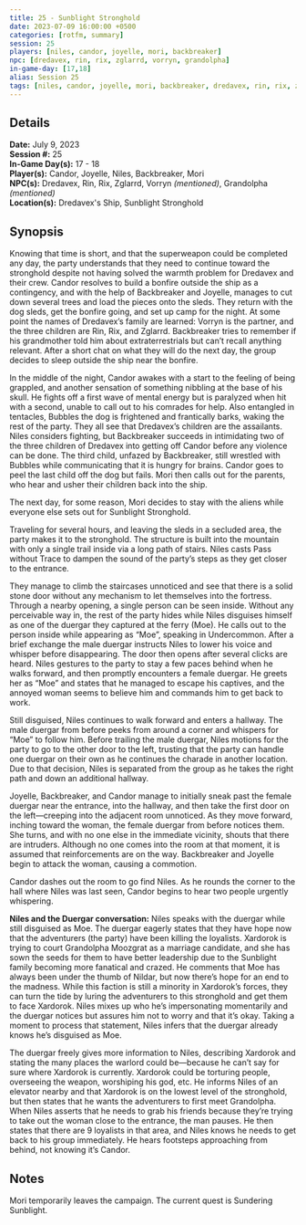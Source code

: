 ```yaml
---
title: 25 - Sunblight Stronghold
date: 2023-07-09 16:00:00 +0500
categories: [rotfm, summary]
session: 25
players: [niles, candor, joyelle, mori, backbreaker]
npc: [dredavex, rin, rix, zglarrd, vorryn, grandolpha]
in-game-day: [17,18]
alias: Session 25
tags: [niles, candor, joyelle, mori, backbreaker, dredavex, rin, rix, zglarrd, vorryn, grandolpha]
---
```


## Details

**Date:** July 9, 2023 <br>
**Session #:** 25 <br>
**In-Game Day(s):** 17 - 18 <br>
**Player(s):** Candor, Joyelle, Niles, Backbreaker, Mori <br>
**NPC(s):** Dredavex, Rin, Rix, Zglarrd, Vorryn *(mentioned)*, Grandolpha *(mentioned)* <br>
**Location(s):** Dredavex's Ship, Sunblight Stronghold

## Synopsis
Knowing that time is short, and that the superweapon could be completed any day, the party understands that they need to continue toward the stronghold despite not having solved the warmth problem for Dredavex and their crew. Candor resolves to build a bonfire outside the ship as a contingency, and with the help of Backbreaker and Joyelle, manages to cut down several trees and load the pieces onto the sleds. They return with the dog sleds, get the bonfire going, and set up camp for the night. At some point the names of Dredavex’s family are learned: Vorryn is the partner, and the three children are Rin, Rix, and Zglarrd. Backbreaker tries to remember if his grandmother told him about extraterrestrials but can’t recall anything relevant. After a short chat on what they will do the next day, the group decides to sleep outside the ship near the bonfire.

In the middle of the night, Candor awakes with a start to the feeling of being grappled, and another sensation of something nibbling at the base of his skull. He fights off a first wave of mental energy but is paralyzed when hit with a second, unable to call out to his comrades for help. Also entangled in tentacles, Bubbles the dog is frightened and frantically barks, waking the rest of the party. They all see that Dredavex’s children are the assailants. Niles considers fighting, but Backbreaker succeeds in intimidating two of the three children of Dredavex into getting off Candor before any violence can be done. The third child, unfazed by Backbreaker, still wrestled with Bubbles while communicating that it is hungry for brains. Candor goes to peel the last child off the dog but fails. Mori then calls out for the parents, who hear and usher their children back into the ship.

The next day, for some reason, Mori decides to stay with the aliens while everyone else sets out for Sunblight Stronghold.

Traveling for several hours, and leaving the sleds in a secluded area, the party makes it to the stronghold. The structure is built into the mountain with only a single trail inside via a long path of stairs. Niles casts Pass without Trace to dampen the sound of the party’s steps as they get closer to the entrance.

They manage to climb the staircases unnoticed and see that there is a solid stone door without any mechanism to let themselves into the fortress. Through a nearby opening, a single person can be seen inside. Without any perceivable way in, the rest of the party hides while Niles disguises himself as one of the duergar they captured at the ferry (Moe). He calls out to the person inside while appearing as “Moe”, speaking in Undercommon. After a brief exchange the male duergar instructs Niles to lower his voice and whisper before disappearing. The door then opens after several clicks are heard. Niles gestures to the party to stay a few paces behind when he walks forward, and then promptly encounters a female duergar. He greets her as “Moe” and states that he managed to escape his captives, and the annoyed woman seems to believe him and commands him to get back to work.

Still disguised, Niles continues to walk forward and enters a hallway. The male duergar from before peeks from around a corner and whispers for “Moe” to follow him. Before trailing the male duergar, Niles motions for the party to go to the other door to the left, trusting that the party can handle one duergar on their own as he continues the charade in another location. Due to that decision, Niles is separated from the group as he takes the right path and down an additional hallway.

Joyelle, Backbreaker, and Candor manage to initially sneak past the female duergar near the entrance, into the hallway, and then take the first door on the left—creeping into the adjacent room unnoticed. As they move forward, inching toward the woman, the female duergar from before notices them. She turns, and with no one else in the immediate vicinity, shouts that there are intruders. Although no one comes into the room at that moment, it is assumed that reinforcements are on the way. Backbreaker and Joyelle begin to attack the woman, causing a commotion.

Candor dashes out the room to go find Niles. As he rounds the corner to the hall where Niles was last seen, Candor begins to hear two people urgently whispering.

**Niles and the Duergar conversation:**
Niles speaks with the duergar while still disguised as Moe. The duergar eagerly states that they have hope now that the adventurers (the party) have been killing the loyalists. Xardorok is trying to court Grandolpha Moozgrat as a marriage candidate, and she has sown the seeds for them to have better leadership due to the Sunblight family becoming more fanatical and crazed. He comments that Moe has always been under the thumb of Nildar, but now there’s hope for an end to the madness. While this faction is still a minority in Xardorok’s forces, they can turn the tide by luring the adventurers to this stronghold and get them to face Xardorok. Niles mixes up who he’s impersonating momentarily and the duergar notices but assures him not to worry and that it’s okay. Taking a moment to process that statement, Niles infers that the duergar already knows he’s disguised as Moe. 

The duergar freely gives more information to Niles, describing Xardorok and stating the many places the warlord could be—because he can’t say for sure where Xardorok is currently. Xardorok could be torturing people, overseeing the weapon, worshiping his god, etc. He informs Niles of an elevator nearby and that Xardorok is on the lowest level of the stronghold, but then states that he wants the adventurers to first meet Grandolpha. When Niles asserts that he needs to grab his friends because they’re trying to take out the woman close to the entrance, the man pauses. He then states that there are 9 loyalists in that area, and Niles knows he needs to get back to his group immediately. He hears footsteps approaching from behind, not knowing it’s Candor.

## Notes
Mori temporarily leaves the campaign. The current quest is Sundering Sunblight.
